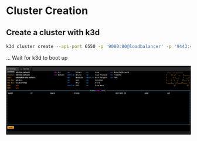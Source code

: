 # Cluster Creation

## Create a cluster with k3d

```bash
k3d cluster create --api-port 6550 -p '9080:80@loadbalancer' -p '9443:443@loadbalancer' --agents 2 --k3s-arg '--disable=traefik@server:*'

```

... Wait for k3d to boot up

![cluster info](./k9s.png)
